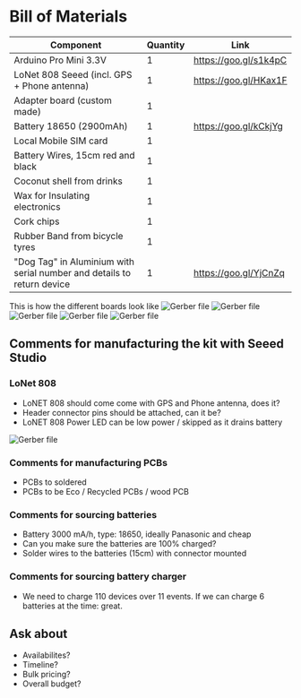 # Bill of Materials
| Component | Quantity | Link |
| --- | --- | --- |
| Arduino Pro Mini 3.3V | 1 | https://goo.gl/s1k4pC |
| LoNet 808 Seeed (incl. GPS + Phone antenna) | 1 | https://goo.gl/HKax1F |
| Adapter board (custom made) | 1 | 
| Battery 18650 (2900mAh) | 1 | https://goo.gl/kCkjYg |
| Local Mobile SIM card | 1 | |
| Battery Wires, 15cm red and black | 1 | |
| Coconut shell from drinks | 1 | |
| Wax for Insulating electronics | 1 | |
| Cork chips | 1 | |
| Rubber Band from bicycle tyres | 1 | |
| "Dog Tag" in Aluminium with serial number and details to return device | 1 | https://goo.gl/YjCnZq |

This is how the different boards look like
![Gerber file](https://c1.staticflickr.com/3/2861/34133292116_ba87f14f3f_n.jpg)
![Gerber file](https://c1.staticflickr.com/3/2920/34133291016_7f316bd236_n.jpg)
![Gerber file](https://c1.staticflickr.com/3/2883/34133290566_83732f72a5_n.jpg)
![Gerber file](https://c1.staticflickr.com/3/2880/33362939823_464073d450_n.jpg)
![Gerber file](https://c1.staticflickr.com/3/2873/34133289586_0926fdeea1_n.jpg)


## Comments for manufacturing the kit with Seeed Studio
### LoNet 808
- LoNET 808 should come come with GPS and Phone antenna, does it?
- Header connector pins should be attached, can it be?
- LoNET 808 Power LED can be low power / skipped as it drains battery

![Gerber file](https://c1.staticflickr.com/3/2853/34133517526_1c834e470c.jpg)
### Comments for manufacturing PCBs
- PCBs to soldered
- PCBs to be Eco / Recycled PCBs / wood PCB

### Comments for sourcing batteries
- Battery 3000 mA/h, type: 18650, ideally Panasonic and cheap
- Can you make sure the batteries are 100% charged?
- Solder wires to the batteries (15cm) with connector mounted

### Comments for sourcing battery charger
- We need to charge 110 devices over 11 events. If we can charge 6 batteries at the time: great.

## Ask about
- Availabilites?
- Timeline?
- Bulk pricing?
- Overall budget?
